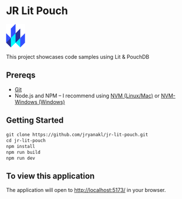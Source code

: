 # JR Lit Pouch

![JR Lit Pouch](/src/assets/lit.svg)

This project showcases code samples using Lit & PouchDB

## Prereqs
- [Git](https://git-scm.com/book/en/v2/Getting-Started-Installing-Git)
- Node.js and NPM – I recommend using [NVM (Linux/Mac)](https://github.com/creationix/nvm) or [NVM-Windows (Windows)](https://github.com/coreybutler/nvm-windows)

## Getting Started
```
git clone https://github.com/jryanakl/jr-lit-pouch.git
cd jr-lit-pouch
npm install
npm run build
npm run dev
```

## To view this application
The application will open to [http://localhost:5173/](http://localhost:5173/) in your browser.
